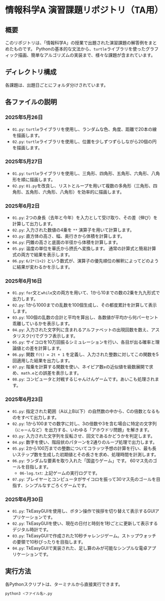 # 情報科学A 演習課題リポジトリ（TA用）

## 概要
このリポジトリは、「情報科学A」の授業で出題された演習課題の解答例をまとめたものです。 Pythonの基本的な文法から、`turtle`ライブラリを使ったグラフィック描画、簡単なアルゴリズムの実装まで、様々な課題が含まれています。

## ディレクトリ構成
各課題は、出題日ごとにフォルダ分けされています。

## 各ファイルの説明

### 2025年5月26日
* `01.py`: `turtle`ライブラリを使用し、ランダムな色、角度、距離で20本の線を描画します。
* `02.py`: `turtle`ライブラリを使用し、位置を少しずつずらしながら20個の円を描画します。

### 2025年5月27日
* `01.py`: `turtle`ライブラリを使用し、三角形、四角形、五角形、六角形、八角形を順に描画します。
* `02.py`: `01.py`を改良し、リストとループを用いて複数の多角形（三角形、四角形、五角形、六角形、八角形）を効率的に描画します。

### 2025年6月2日
* `01.py`: 2つの身長（去年と今年）を入力として受け取り、その差（伸び）を計算して出力します。
* `02.py`: 入力された数値の4乗を `**` 演算子を用いて計算します。
* `03.py`: 直方体の高さ、幅、奥行きから体積を計算します。
* `04.py`: 円錐の高さと底面の半径から体積を計算します。
* `05.py`: 温度の単位を華氏から摂氏へ変換します。 通常の計算式と簡易計算式の両方で結果を表示します。
* `06.py`: `6/2*(1+2)` という数式が、演算子の優先順位の解釈によってどのように結果が変わるかを示します。

### 2025年6月16日
* `01.py`: `for`文と`while`文の両方を用いて、1から10までの数の2乗を九九形式で出力します。
* `02.py`: 1から1000までの乱数を100個生成し、その都度累計を計算して表示します。
* `03.py`: 100個の乱数の合計と平均を算出し、各数値が平均から何パーセント乖離しているかを表示します。
* `04.py`: 入力された文字列に含まれるアルファベットの出現回数を数え、アスタリスク(`*`)でグラフ表示します。
* `05.py`: サイコロを10万回振るシミュレーションを行い、各目が出る確率と理論値との差を計算します。
* `06.py`: 関数 `f(t) = 2t + 1` を定義し、入力された整数に対してこの関数を5回適用した結果を出力します。
* `07.py`: 階乗を計算する関数を使い、ネイピア数`e`の近似値を級数展開で求め、`math.e`との誤差を表示します。
* `08.py`: コンピュータと対戦するじゃんけんゲームです。あいこも処理されます。

### 2025年6月23日
* `01.py`: 指定された範囲（A以上B以下）の自然数の中から、Cの倍数となるものをすべて出力します。
* `02.py`: 1から100までの数字に対し、3の倍数や3を含む場合に特定の文字列（`にゃーん`など）を出力する、いわゆる「アホウドリ問題」を解きます。
* `03.py`: 入力された文字列を反転させ、回文であるかどうかを判定します。
* `04.py`: 数字を使い、階段状のパターンを2通りのループ処理で出力します。
* `05.py`: 2から100万までの整数についてコラッツ予想の計算を行い、最も長いステップ数を生成した初期値とその長さを求め、処理時間を計測します。
* `06.py`: ランダムな要素を取り入れた「国盗りゲーム」です。 60マス先のゴールを目指します。
    * `06-log.txt`: 上記ゲームの実行ログです。
* `07.py`: プレイヤーとコンピュータがサイコロを振って30マス先のゴールを目指す、シンプルなすごろくゲームです。

### 2025年6月30日
* `01.py`: TkEasyGUIを使用し、ボタン操作で挨拶を切り替えて表示するGUIアプリケーションです。
* `02.py`: TkEasyGUIを使い、現在の日付と時刻を1秒ごとに更新して表示するデジタル時計です。
* `03.py`: TkEasyGUIで作成された10秒チャレンジゲーム。ストップウォッチの要領で10秒ぴったりを目指します。
* `04.py`: TkEasyGUIで実装された、足し算のみが可能なシンプルな電卓アプリケーションです。

## 実行方法
各Pythonスクリプトは、ターミナルから直接実行できます。

```bash
python3 <ファイル名>.py
